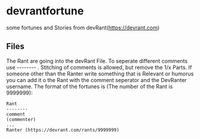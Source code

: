 # devrantfortune
some fortunes and Stories from devRant(https://devrant.com)

## Files
The Rant are going into the devRant File.
To seperate different comments use -------- .
Stitching of comments is allowed, but remove the 1/x Parts. If someone other than the Ranter write something that is Relevant or humorus you can add it o the Rant with the comment seperator and the DevRanter username.
The format of the fortunes is (The number of the Rant is 9999999):
```
Rant
--------
comment
(commenter)
...
Ranter (https://devrant.com/rants/9999999)
```

